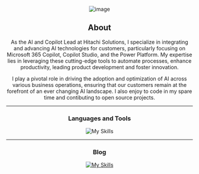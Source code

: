 <div align="center">

![image](https://www.flowjoe.io/wp-content/uploads/2024/12/joe-top-banner.png)

## About
As the AI and Copilot Lead at Hitachi Solutions, I specialize in integrating and advancing AI technologies for customers, particularly focusing on Microsoft 365 Copilot, Copilot Studio, and the Power Platform. My expertise lies in leveraging these cutting-edge tools to automate processes, enhance productivity, leading product development and foster innovation. 

I play a pivotal role in driving the adoption and optimization of AI across various business operations, ensuring that our customers remain at the forefront of an ever changing AI landscape. I also enjoy to code in my spare time and contibuting to open source projects.

-------------------

### Languages and Tools  

![My Skills](https://skillicons.dev/icons?i=azure,aws,dotnet,cs,py,rust,js,ts,html,css,bootstrap&theme=light)

-------------------

### Blog

[![My Skills](https://skillicons.dev/icons?i=stackoverflow&theme=light)](https://www.flowjoe.io/)

 <div>
